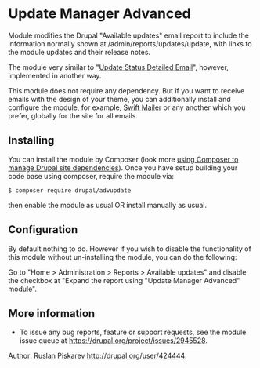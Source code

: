 # Update Manager Advanced

Module modifies the Drupal "Available updates" email report to include
the information normally shown at /admin/reports/updates/update, 
with links to the module updates and their release notes.

The module very similar to 
"[Update Status Detailed Email](https://www.drupal.org/project/update_detailed_email)",
however, implemented in another way.

This module does not require any dependency. But if you want to receive emails
with the design of your theme, you can additionally install and configure
the module, for example,
[Swift Mailer](https://www.drupal.org/project/swiftmailer)
or any another which you prefer, globally for the site for all emails.

 
## Installing

You can install the module by Composer (look more 
[using Composer to manage Drupal site dependencies](https://www.drupal.org/node/2718229)).
Once you have setup building your code base using composer, 
require the module via:

   ```$ composer require drupal/advupdate```

then enable the module as usual OR install manually as usual.

## Configuration

By default nothing to do. However if you wish to disable the
functionality of this module 
without un-installing the module, you can do the following:

Go to "Home > Administration > Reports > Available updates"
and disable the checkbox at "Expand the report using 
"Update Manager Advanced" module".

  
## More information
- To issue any bug reports, feature or support requests, see the module issue
  queue at <https://drupal.org/project/issues/2945528>.

Author: Ruslan Piskarev <http://drupal.org/user/424444>.
